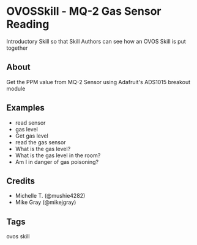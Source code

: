 # OVOSSkill - MQ-2 Gas Sensor Reading

Introductory Skill so that Skill Authors can see how an OVOS Skill is put together

## About

Get the PPM value from MQ-2 Sensor using Adafruit's ADS1015 breakout module

## Examples

- read sensor
- gas level
- Get gas level
- read the gas sensor
- What is the gas level?
- What is the gas level in the room?
- Am I in danger of gas poisoning?

## Credits

- Michelle T. (@mushie4282)
- Mike Gray (@mikejgray)

## Tags

ovos skill
